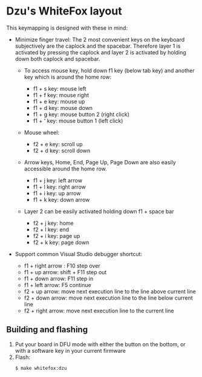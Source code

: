 # Dzu's WhiteFox layout

This keymapping is designed with these in mind: 
- Minimize finger travel: The 2 most convenient keys on the keyboard subjectively are the caplock and the spacebar. 
Therefore layer 1 is activated by pressing the caplock and layer 2 is activated by holding down both caplock and spacebar.

  - To access mouse key, hold down f1 key (below tab key) and another key which is around the home row:
    - f1 + s key: mouse left
    - f1 + f key: mouse right
    - f1 + e key: mouse up
    - f1 + d key: mouse down
    - f1 + g key: mouse button 2 (right click)
    - f1 + ' key: mouse button 1 (left click)
    
  - Mouse wheel:
    - f2 + e key: scroll up
    - f2 + d key: scroll down
    
  - Arrow keys, Home, End, Page Up, Page Down are also easily accessible around the home row. 
    - f1 + j key: left arrow
    - f1 + l key: right arrow
    - f1 + i key: up arrow
    - f1 + k key: down arrow
    
  - Layer 2 can be easily activated holding down f1 + space bar
    - f2 + j key: home
    - f2 + l key: end
    - f2 + i key: page up
    - f2 + k key: page down

- Support common Visual Studio debugger shortcut: 
    - f1 + right arrow : F10 step over
    - f1 + up arrow: shift + F11 step out
    - f1 + down arrow: F11 step in
    - f1 + left arrow: F5 continue
    - f2 + up arrow: move next execution line to the line above current line
    - f2 + down arrow: move next execution line to the line below current line
    - f2 + right arrow: move next execution line to the current line

## Building and flashing

1. Put your board in DFU mode with either the button on the bottom, or with a software key in your current firmware
2. Flash:
    ```bash
    $ make whitefox:dzu
    ```
